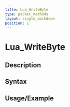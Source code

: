 ```yaml
---
title: Lua_WriteByte
type: packet_methods
layout: single_markdown
position: 1
---
```


# Lua_WriteByte

## Description

## Syntax

## Usage/Example


